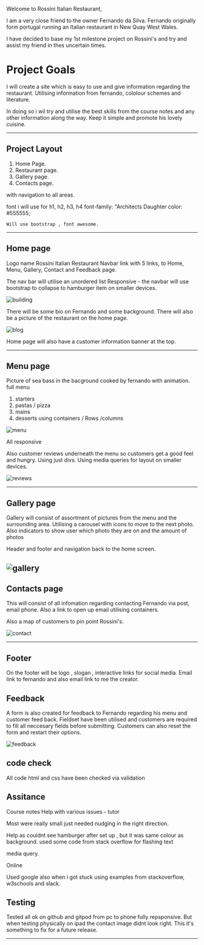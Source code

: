 

Welcome to Rossini Italian Restaurant,

I am a very close friend to the owner Fernando da Silva.
Fernando originally form portugal running an Italian restaurant in New Quay West Wales.

I have decided to base my 1st milestone project on Rossini's and try and assist my friend in thes uncertain times.

# Project Goals

I will create a site which is easy to use and give information regarding the restaurant.
Utilising information from fernando, cololour schemes and literature.

In doing so i wil try and utilise the best skills from the course notes and any other information along the way.
Keep it simple and promote his lovely cuisine.

--------

## Project Layout
1. Home Page.
2. Restaurant page.
3. Gallery page.
4. Contacts page.

with navigation to all areas.

font i will use for h1, h2, h3, h4
    font-family: "Architects Daughter
    color: #555555;

    Will use bootstrap , font awesome.

--------

## Home page

 Logo name Rossini Italian Restaurant
 Navbar link with 5 links, to Home, Menu, Gallery, Contact and Feedback page.
 
 The nav bar will utilise an unordered list 
 Responsive - the navbar will use bootstrap to collapse to hamburger item on smaller devices.
 
 ![building](https://user-images.githubusercontent.com/76811599/107209937-6361e580-69fb-11eb-8f61-d34b779eaa6a.jpg)

 There will be some bio on Fernando and some background.
 There will also be a picture of the restaurant on the home page.
 
 ![blog](https://user-images.githubusercontent.com/76811599/107212424-dae54400-69fe-11eb-81c6-28bd7ea02cb1.jpg)

 

Home page will also have a customer information banner at the top.



--------

## Menu page
Picture of sea bass in the bacground cooked by fernando with animation.
full menu 
1. starters
2. pastas / pizza
3. mains
4. desserts
using containers / Rows /columns 

![menu](https://user-images.githubusercontent.com/76811599/107211186-1bdc5900-69fd-11eb-962b-8cb3492a28dc.jpg)

All responsive

Also customer reviews underneath the menu so customers get a good feel and hungry.
Using just divs.
Using media queries for layout on smaller devices.

![reviews](https://user-images.githubusercontent.com/76811599/107212172-7629e980-69fe-11eb-84d2-6a5450aabe09.jpg)

--------

## Gallery page

Gallery will consist of assortment of pictures from the menu and the surrounding area.
Utilising a carousel with icons to move to the next photo. Also indicators to show user which photo they are on and the amount of photos

Header and footer and navigation back to the home screen.

![gallery](https://user-images.githubusercontent.com/76811599/107211625-bd63aa80-69fd-11eb-845c-9d3f8d9b6e56.jpg)
--------

## Contacts page

This will consist of all infomation regarding contacting Fernando via post, email phone.
Also a link to open up email utilising containers.

Also a map of customers to pin point Rossini's.

![contact](https://user-images.githubusercontent.com/76811599/107211925-1e8b7e00-69fe-11eb-90a5-0efe158addd1.jpg)

--------
## Footer

On the footer will be logo , slogan , interactive links for social media.
Email link to fernando and also email link to me the creator.


## Feedback

A form is also created for feedback to Fernando regarding his menu and customer feed back.
Fieldset have been utilised and customers are required to fill all neccesary fields before submitting.
Customers can also reset the form and restart their options.

![feedback](https://user-images.githubusercontent.com/76811599/107212355-c1dc9300-69fe-11eb-9612-fd38ea7b8fd4.jpg)




## code check

All code html and css have been checked via validation 


## Assitance 
Course notes
Help with various issues - tutor

Most were really small just needed nudging in the right direction.

Help as couldnt see hamburger after set up , but it was same colour as background.
used some code from stack overflow for flashing text

media query.

Online


 
Used google also when i got stuck using examples from stackoverflow, w3schools and slack.

## Testing

Tested all ok on github and gitpod from pc to phone fully repsponsive.
But when testing physically on ipad the contact image didnt look right.
This it's something to fix for a future release.

-------
